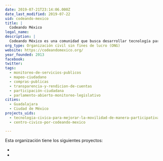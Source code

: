 ```yaml
---
date: 2019-07-21T23:14:06.000Z
date_last_modified: 2019-07-22
uid: codeando-mexico
title: |
  Codeando México
legal_name: 
description: |
  Codeando México es una comunidad que busca desarrollar tecnología para construir un mejor país
org_type: Organización civil sin fines de lucro (ONG)
website: https://codeandomexico.org/
year_founded: 2013
facebook: 
twitter: 
tags:
  - monitoreo-de-servicios-publicos
  - mapeo-ciudadano
  - compras-publicas
  - transparencia-y-rendicion-de-cuentas
  - participación-ciudadana
  - parlamento-abierto-monitoreo-legislativo
cities: 
  - Guadalajara
  - Ciudad de México
projects_uids:
  - tecnologia-civica-para-mejorar-la-movilidad-de-manera-participativa
  - centro-civico-por-codeando-mexico

---
```


Esta organización tiene los siguientes proyectos:

- [](/proyectos/tecnologia-civica-para-mejorar-la-movilidad-de-manera-participativa)
- [](/proyectos/centro-civico-por-codeando-mexico)
